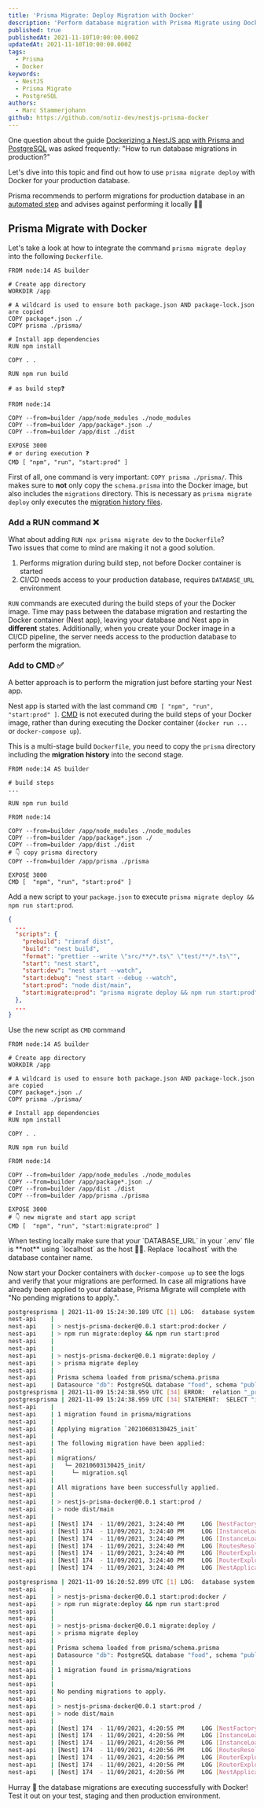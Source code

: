 ```yaml
---
title: 'Prisma Migrate: Deploy Migration with Docker'
description: 'Perform database migration with Prisma Migrate using Docker'
published: true
publishedAt: 2021-11-10T10:00:00.000Z
updatedAt: 2021-11-10T10:00:00.000Z
tags:
  - Prisma
  - Docker
keywords:
  - NestJS
  - Prisma Migrate
  - PostgreSQL
authors:
  - Marc Stammerjohann
github: https://github.com/notiz-dev/nestjs-prisma-docker
---
```


One question about the guide [Dockerizing a NestJS app with Prisma and PostgreSQL](/blog/dockerizing-nestjs-with-prisma-and-postgresql) was asked frequently: "How to run database migrations in production?"

Let's dive into this topic and find out how to use `prisma migrate deploy` with Docker for your production database.

Prisma recommends to perform migrations for production database in an [automated step](https://www.prisma.io/docs/concepts/components/prisma-migrate#production-and-testing-environments) and advises against performing it locally 🙅‍♂️

## Prisma Migrate with Docker

Let's take a look at how to integrate the command `prisma migrate deploy` into the following `Dockerfile`.

<div shortcode="code" tabs="Dockerfile">

```docker
FROM node:14 AS builder

# Create app directory
WORKDIR /app

# A wildcard is used to ensure both package.json AND package-lock.json are copied
COPY package*.json ./
COPY prisma ./prisma/

# Install app dependencies
RUN npm install

COPY . .

RUN npm run build

# as build step❓

FROM node:14

COPY --from=builder /app/node_modules ./node_modules
COPY --from=builder /app/package*.json ./
COPY --from=builder /app/dist ./dist

EXPOSE 3000
# or during execution ❓
CMD [ "npm", "run", "start:prod" ]
```

</div>

First of all, one command is very important: `COPY prisma ./prisma/`. This makes sure to **not** only copy the `schema.prisma` into the Docker image, but also includes the `migrations` directory. This is necessary as `prisma migrate deploy` only executes the [migration history files](https://www.prisma.io/docs/concepts/components/prisma-migrate#source-controlling-the-migration-history).

### Add a RUN command ❌

What about adding `RUN npx prisma migrate dev` to the `Dockerfile`?  
Two issues that come to mind are making it not a good solution.

1. Performs migration during build step, not before Docker container is started
2. CI/CD needs access to your production database, requires `DATABASE_URL` environment

`RUN` commands are executed during the build steps of your the Docker image. Time may pass between the database migration and restarting the Docker container (Nest app), leaving your database and Nest app in **different** states. Additionally, when you create your Docker image in a CI/CD pipeline, the server needs access to the production database to perform the migration.

### Add to CMD ✅

A better approach is to perform the migration just before starting your Nest app.

Nest app is started with the last command `CMD [ "npm", "run", "start:prod" ]`. [CMD](https://docs.docker.com/engine/reference/builder/#cmd) is not executed during the build steps of your Docker image, rather than during executing the Docker container (`docker run ...` or `docker-compose up`).

This is a multi-stage build `Dockerfile`, you need to copy the `prisma` directory including the **migration history** into the second stage.

<div shortcode="code" tabs="Dockerfile">

```docker
FROM node:14 AS builder

# build steps
...

RUN npm run build

FROM node:14

COPY --from=builder /app/node_modules ./node_modules
COPY --from=builder /app/package*.json ./
COPY --from=builder /app/dist ./dist
# 👇 copy prisma directory
COPY --from=builder /app/prisma ./prisma

EXPOSE 3000
CMD [  "npm", "run", "start:prod" ]
```

</div>


Add a new script to your `package.json` to execute `prisma migrate deploy && npm run start:prod`.

<div shortcode="code" tabs="package.json">

```json
{
  ...
  "scripts": {
    "prebuild": "rimraf dist",
    "build": "nest build",
    "format": "prettier --write \"src/**/*.ts\" \"test/**/*.ts\"",
    "start": "nest start",
    "start:dev": "nest start --watch",
    "start:debug": "nest start --debug --watch",
    "start:prod": "node dist/main",
    "start:migrate:prod": "prisma migrate deploy && npm run start:prod", // new script 👈
  },
  ...
}
```

</div>

Use the new script as `CMD` command

<div shortcode="code" tabs="Dockerfile">

```docker
FROM node:14 AS builder

# Create app directory
WORKDIR /app

# A wildcard is used to ensure both package.json AND package-lock.json are copied
COPY package*.json ./
COPY prisma ./prisma/

# Install app dependencies
RUN npm install

COPY . .

RUN npm run build

FROM node:14

COPY --from=builder /app/node_modules ./node_modules
COPY --from=builder /app/package*.json ./
COPY --from=builder /app/dist ./dist
COPY --from=builder /app/prisma ./prisma

EXPOSE 3000
# 👇 new migrate and start app script
CMD [  "npm", "run", "start:migrate:prod" ]
```

</div>

<div shortcode="note" type="warn">
When testing locally make sure that your `DATABASE_URL` in your `.env` file is **not** using `localhost` as the host 🙅‍♂️. Replace `localhost` with the database container name.
</div>

Now start your Docker containers with `docker-compose up` to see the logs and verify that your migrations are performed. In case all migrations have already been applied to your database, Prisma Migrate will complete with "No pending migrations to apply.".

<div shortcode="code" tabs="Migrations performed,No pending migrations">

```bash
postgresprisma | 2021-11-09 15:24:30.189 UTC [1] LOG:  database system is ready to accept connections
nest-api    | 
nest-api    | > nestjs-prisma-docker@0.0.1 start:prod:docker /
nest-api    | > npm run migrate:deploy && npm run start:prod
nest-api    | 
nest-api    | 
nest-api    | > nestjs-prisma-docker@0.0.1 migrate:deploy /
nest-api    | > prisma migrate deploy
nest-api    | 
nest-api    | Prisma schema loaded from prisma/schema.prisma
nest-api    | Datasource "db": PostgreSQL database "food", schema "public" at "postgresprisma:5432"
postgresprisma | 2021-11-09 15:24:38.959 UTC [34] ERROR:  relation "_prisma_migrations" does not exist at character 126
postgresprisma | 2021-11-09 15:24:38.959 UTC [34] STATEMENT:  SELECT "id", "checksum", "finished_at", "migration_name", "logs", "rolled_back_at", "started_at", "applied_steps_count" FROM "_prisma_migrations" ORDER BY "started_at" ASC
nest-api    | 
nest-api    | 1 migration found in prisma/migrations
nest-api    | 
nest-api    | Applying migration `20210603130425_init`
nest-api    | 
nest-api    | The following migration have been applied:
nest-api    | 
nest-api    | migrations/
nest-api    |   └─ 20210603130425_init/
nest-api    |     └─ migration.sql
nest-api    |       
nest-api    | All migrations have been successfully applied.
nest-api    | 
nest-api    | > nestjs-prisma-docker@0.0.1 start:prod /
nest-api    | > node dist/main
nest-api    | 
nest-api    | [Nest] 174  - 11/09/2021, 3:24:40 PM     LOG [NestFactory] Starting Nest application...
nest-api    | [Nest] 174  - 11/09/2021, 3:24:40 PM     LOG [InstanceLoader] PrismaModule dependencies initialized +73ms
nest-api    | [Nest] 174  - 11/09/2021, 3:24:40 PM     LOG [InstanceLoader] AppModule dependencies initialized +0ms
nest-api    | [Nest] 174  - 11/09/2021, 3:24:40 PM     LOG [RoutesResolver] AppController {/}: +14ms
nest-api    | [Nest] 174  - 11/09/2021, 3:24:40 PM     LOG [RouterExplorer] Mapped {/, GET} route +7ms
nest-api    | [Nest] 174  - 11/09/2021, 3:24:40 PM     LOG [RouterExplorer] Mapped {/foods, GET} route +1ms
nest-api    | [Nest] 174  - 11/09/2021, 3:24:40 PM     LOG [NestApplication] Nest application successfully started +65ms
```
```bash
postgresprisma | 2021-11-09 16:20:52.899 UTC [1] LOG:  database system is ready to accept connections
nest-api    | 
nest-api    | > nestjs-prisma-docker@0.0.1 start:prod:docker /
nest-api    | > npm run migrate:deploy && npm run start:prod
nest-api    | 
nest-api    | 
nest-api    | > nestjs-prisma-docker@0.0.1 migrate:deploy /
nest-api    | > prisma migrate deploy
nest-api    | 
nest-api    | Prisma schema loaded from prisma/schema.prisma
nest-api    | Datasource "db": PostgreSQL database "food", schema "public" at "postgresprisma:5432"
nest-api    | 
nest-api    | 1 migration found in prisma/migrations
nest-api    | 
nest-api    | 
nest-api    | No pending migrations to apply.
nest-api    | 
nest-api    | > nestjs-prisma-docker@0.0.1 start:prod /
nest-api    | > node dist/main
nest-api    | 
nest-api    | [Nest] 174  - 11/09/2021, 4:20:55 PM     LOG [NestFactory] Starting Nest application...
nest-api    | [Nest] 174  - 11/09/2021, 4:20:56 PM     LOG [InstanceLoader] PrismaModule dependencies initialized +69ms
nest-api    | [Nest] 174  - 11/09/2021, 4:20:56 PM     LOG [InstanceLoader] AppModule dependencies initialized +1ms
nest-api    | [Nest] 174  - 11/09/2021, 4:20:56 PM     LOG [RoutesResolver] AppController {/}: +12ms
nest-api    | [Nest] 174  - 11/09/2021, 4:20:56 PM     LOG [RouterExplorer] Mapped {/, GET} route +8ms
nest-api    | [Nest] 174  - 11/09/2021, 4:20:56 PM     LOG [RouterExplorer] Mapped {/foods, GET} route +1ms
nest-api    | [Nest] 174  - 11/09/2021, 4:20:56 PM     LOG [NestApplication] Nest application successfully started +62ms
```

</div>

Hurray 🎉 the database migrations are executing successfully with Docker! Test it out on your test, staging and then production environment.
